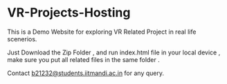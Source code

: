 # VR-Projects-Hosting
This is a Demo Website for exploring VR Related Project in real life scenerios.

Just Download the Zip Folder , and run index.html file in your local device , make sure you put all related files in the same folder .

Contact b21232@students.iitmandi.ac.in for any query.
